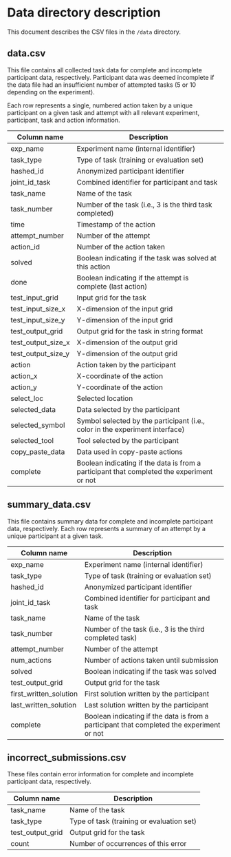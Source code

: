 # Data directory description

This document describes the CSV files in the `/data` directory.

## data.csv

This file contains all collected task data for complete and incomplete participant data, respectively. Participant data was deemed incomplete if the data file had an insufficient number of attempted tasks (5 or 10 depending on the experiment).

Each row represents a single, numbered action taken by a unique participant on a given task and attempt with all relevant experiment, participant, task and action information.

| Column name        | Description                                                                               |
| ------------------ | ----------------------------------------------------------------------------------------- |
| exp_name           | Experiment name (internal identifier)                                                     |
| task_type          | Type of task (training or evaluation set)                                                 |
| hashed_id          | Anonymized participant identifier                                                         |
| joint_id_task      | Combined identifier for participant and task                                              |
| task_name          | Name of the task                                                                          |
| task_number        | Number of the task (i.e., 3 is the third task completed)                                  |
| time               | Timestamp of the action                                                                   |
| attempt_number     | Number of the attempt                                                                     |
| action_id          | Number of the action taken                                                                |
| solved             | Boolean indicating if the task was solved at this action                                  |
| done               | Boolean indicating if the attempt is complete (last action)                               |
| test_input_grid    | Input grid for the task                                                                   |
| test_input_size_x  | X-dimension of the input grid                                                             |
| test_input_size_y  | Y-dimension of the input grid                                                             |
| test_output_grid   | Output grid for the task in string format                                                 |
| test_output_size_x | X-dimension of the output grid                                                            |
| test_output_size_y | Y-dimension of the output grid                                                            |
| action             | Action taken by the participant                                                           |
| action_x           | X-coordinate of the action                                                                |
| action_y           | Y-coordinate of the action                                                                |
| select_loc         | Selected location                                                                         |
| selected_data      | Data selected by the participant                                                          |
| selected_symbol    | Symbol selected by the participant (i.e., color in the experiment interface)              |
| selected_tool      | Tool selected by the participant                                                          |
| copy_paste_data    | Data used in copy-paste actions                                                           |
| complete           | Boolean indicating if the data is from a participant that completed the experiment or not |

## summary_data.csv

This file contains summary data for complete and incomplete participant data, respectively. Each row represents a summary of an attempt by a unique participant at a given task.

| Column name            | Description                                                                               |
| ---------------------- | ----------------------------------------------------------------------------------------- |
| exp_name               | Experiment name (internal identifier)                                                     |
| task_type              | Type of task (training or evaluation set)                                                 |
| hashed_id              | Anonymized participant identifier                                                         |
| joint_id_task          | Combined identifier for participant and task                                              |
| task_name              | Name of the task                                                                          |
| task_number            | Number of the task (i.e., 3 is the third completed task)                                  |
| attempt_number         | Number of the attempt                                                                     |
| num_actions            | Number of actions taken until submission                                                  |
| solved                 | Boolean indicating if the task was solved                                                 |
| test_output_grid       | Output grid for the task                                                                  |
| first_written_solution | First solution written by the participant                                                 |
| last_written_solution  | Last solution written by the participant                                                  |
| complete               | Boolean indicating if the data is from a participant that completed the experiment or not |

## incorrect_submissions.csv

These files contain error information for complete and incomplete participant data, respectively.

| Column name      | Description                               |
| ---------------- | ----------------------------------------- |
| task_name        | Name of the task                          |
| task_type        | Type of task (training or evaluation set) |
| test_output_grid | Output grid for the task                  |
| count            | Number of occurrences of this error       |
